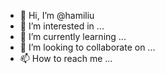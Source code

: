 - 👋 Hi, I’m @hamiliu
- 👀 I’m interested in ...
- 🌱 I’m currently learning ...
- 💞️ I’m looking to collaborate on ...
- 📫 How to reach me ...

<!---
hamiliu/hamiliu is a ✨ special ✨ repository because its `README.md` (this file) appears on your GitHub profile.
You can click the Preview link to take a look at your changes.
--->
